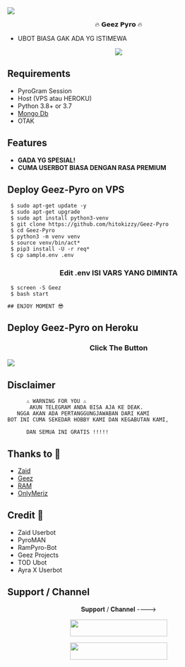 <img src="https://telegra.ph/file/c78bb1efdeed38ee16eb2.png">

<p align="center"> 🔥 𝗚𝗲𝗲𝘇 𝗣𝘆𝗿𝗼 🔥 </p>

- UBOT BIASA GAK ADA YG ISTIMEWA

<p align="center">
    <a href="https://www.python.org/" alt="made-with-python"> <img src="https://img.shields.io/badge/Made%20with-Python-black.svg?style=flat-square&logo=python&logoColor=blue&color=red" /></a>

## Requirements 

- PyroGram Session
- Host (VPS atau HEROKU)
- Python 3.8+ or 3.7
- [Mongo Db](https://youtu.be/mnvjt_a5JYA)
- OTAK


## Features 

- **GADA YG SPESIAL!**
- **CUMA USERBOT BIASA DENGAN RASA PREMIUM**



## Deploy Geez-Pyro on VPS
```console
 $ sudo apt-get update -y
 $ sudo apt-get upgrade
 $ sudo apt install python3-venv
 $ git clone https://github.com/hitokizzy/Geez-Pyro
 $ cd Geez-Pyro
 $ python3 -m venv venv
 $ source venv/bin/act*
 $ pip3 install -U -r req*
 $ cp sample.env .env
```

<h3 align="center">
   Edit <b>.env</b> ISI VARS YANG DIMINTA
</h3>

```console
 $ screen -S Geez
 $ bash start

## ENJOY MOMENT 😎
```

## Deploy Geez-Pyro on Heroku
<h3 align="center">Click The Button</h3>
<a href="https://heroku.com/deploy?template=https://github.com/hitokizzy/Geez-Pyro"><img src="https://www.herokucdn.com/deploy/button.svg"></a>
</div>

## Disclaimer 


```console
      ⚠️ WARNING FOR YOU ⚠️
       AKUN TELEGRAM ANDA BISA AJA KE DEAK.
   NGGA AKAN ADA PERTANGGUNGJAWABAN DARI KAMI
BOT INI CUMA SEKEDAR HOBBY KAMI DAN KEGABUTAN KAMI,
      
      DAN SEMUA INI GRATIS !!!!!
```

## Thanks to 💖
- [Zaid](https://github.com/ITZ-ZAID)
- [Geez](https://t.me/GeezSupport)
- [RAM](https://t.me/ramsupportt)
- [OnlyMeriz](https://github.com/Onlymeriz)

## Credit 💖
- Zaid Userbot
- PyroMAN
- RamPyro-Bot
- Geez Projects
- TOD Ubot
- Ayra X Userbot

## Support / Channel

<p align="center">𝐒𝐮𝐩𝐩𝐨𝐫𝐭 / 𝐂𝐡𝐚𝐧𝐧𝐞𝐥 ----> </p>

<p align="center"><a href="https://t.me/ramsupportt"><img src="https://img.shields.io/badge/ᴛᴇʟᴇɢʀᴀᴍ-𝐒𝐮𝐩𝐩𝐨𝐫𝐭-black?&style=for-the-badge&logo=telegram" width="220" height="38.45"></a></p>
<p align="center"><a href="https://t.me/GeezSupport"><img src="https://img.shields.io/badge/ᴛᴇʟᴇɢʀᴀᴍ-𝐒𝐮𝐩𝐩𝐨𝐫𝐭-black?&style=for-the-badge&logo=telegram" width="220" height="38.45"></a></p>
